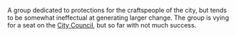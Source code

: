 A group dedicated to protections for the craftspeople of the city, but tends to be somewhat ineffectual at generating larger change. The group is vying for a seat on the [City Council](ZeNa%20City%20Council), but so far with not much success.